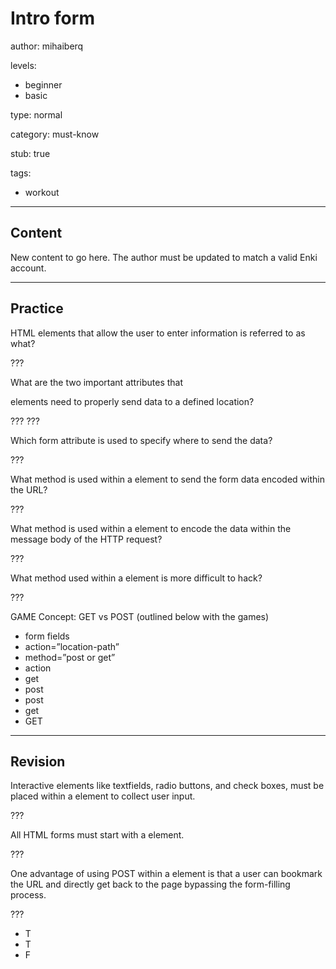 # Intro form
author: mihaiberq

levels:
  - beginner
  - basic

type: normal

category: must-know

stub: true


tags:
  - workout


---
## Content

New content to go here. The author must be updated to match a valid Enki account.

---
## Practice

HTML elements that allow the user to enter information is referred to as what?

???

What are the two important attributes that <form> elements need to properly send data to a defined location?

???
???

Which form attribute is used to specify where to send the data?

???

What method is used within a <form> element to send the form data encoded within the URL?

???

What method is used within a <form> element to encode the data within the message body of the HTTP request?

???

What method used within a <form> element is more difficult to hack?

???

GAME Concept: GET vs POST (outlined below with the games)

* form fields
* action=”location-path”
* method=”post or get”
* action
* get
* post
* post
* get
* GET


---
## Revision

Interactive elements like textfields, radio buttons, and check boxes, must be placed within a <form> element to collect user input.

???

All HTML forms must start with a <form> element.

???

One advantage of using POST within a <form> element is that a user can bookmark the URL and directly get back to the page bypassing the form-filling process.

???
* T
* T
* F
